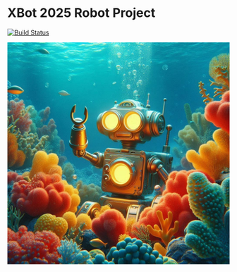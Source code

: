 # XBot 2025 Robot Project 
[![Build Status](https://dev.azure.com/Team488/Team%20488%20Builds/_apis/build/status%2FTeam488.TeamXbot2025?branchName=main)](https://dev.azure.com/Team488/Team%20488%20Builds/_build/latest?definitionId=11&branchName=main)

![](logo.jpg)
